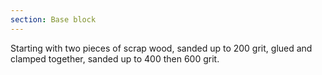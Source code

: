 ```yaml
---
section: Base block
---
```


Starting with two pieces of scrap wood, sanded up to 200 grit, glued and clamped together, sanded up to 400 then 600 grit.